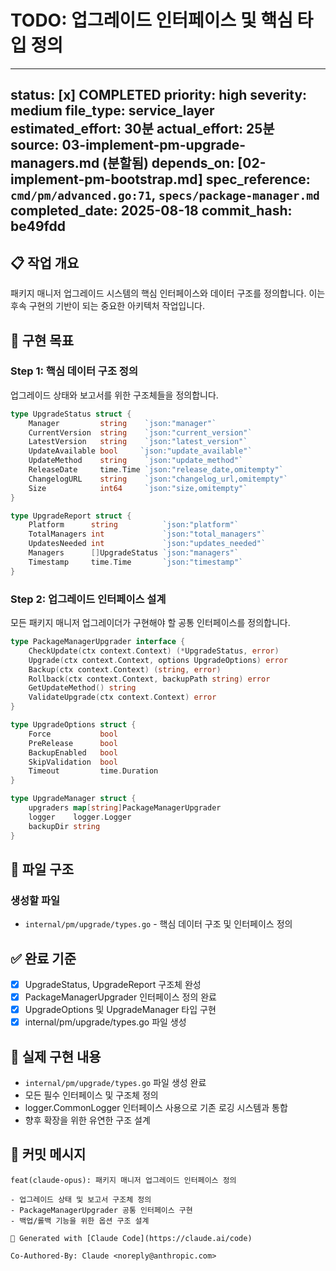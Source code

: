 # TODO: 업그레이드 인터페이스 및 핵심 타입 정의

---
status: [x] COMPLETED
priority: high
severity: medium
file_type: service_layer
estimated_effort: 30분
actual_effort: 25분
source: 03-implement-pm-upgrade-managers.md (분할됨)
depends_on: [02-implement-pm-bootstrap.md]
spec_reference: `cmd/pm/advanced.go:71`, `specs/package-manager.md`
completed_date: 2025-08-18
commit_hash: be49fdd
---

## 📋 작업 개요

패키지 매니저 업그레이드 시스템의 핵심 인터페이스와 데이터 구조를 정의합니다. 이는 후속 구현의 기반이 되는 중요한 아키텍처 작업입니다.

## 🎯 구현 목표

### Step 1: 핵심 데이터 구조 정의
업그레이드 상태와 보고서를 위한 구조체들을 정의합니다.

```go
type UpgradeStatus struct {
    Manager         string    `json:"manager"`
    CurrentVersion  string    `json:"current_version"`
    LatestVersion   string    `json:"latest_version"`
    UpdateAvailable bool     `json:"update_available"`
    UpdateMethod    string    `json:"update_method"`
    ReleaseDate     time.Time `json:"release_date,omitempty"`
    ChangelogURL    string    `json:"changelog_url,omitempty"`
    Size            int64     `json:"size,omitempty"`
}

type UpgradeReport struct {
    Platform      string          `json:"platform"`
    TotalManagers int             `json:"total_managers"`
    UpdatesNeeded int             `json:"updates_needed"`
    Managers      []UpgradeStatus `json:"managers"`
    Timestamp     time.Time       `json:"timestamp"`
}
```

### Step 2: 업그레이드 인터페이스 설계
모든 패키지 매니저 업그레이더가 구현해야 할 공통 인터페이스를 정의합니다.

```go
type PackageManagerUpgrader interface {
    CheckUpdate(ctx context.Context) (*UpgradeStatus, error)
    Upgrade(ctx context.Context, options UpgradeOptions) error
    Backup(ctx context.Context) (string, error)
    Rollback(ctx context.Context, backupPath string) error
    GetUpdateMethod() string
    ValidateUpgrade(ctx context.Context) error
}

type UpgradeOptions struct {
    Force           bool
    PreRelease      bool
    BackupEnabled   bool
    SkipValidation  bool
    Timeout         time.Duration
}

type UpgradeManager struct {
    upgraders map[string]PackageManagerUpgrader
    logger    logger.Logger
    backupDir string
}
```

## 📁 파일 구조

### 생성할 파일
- `internal/pm/upgrade/types.go` - 핵심 데이터 구조 및 인터페이스 정의

## ✅ 완료 기준

- [x] UpgradeStatus, UpgradeReport 구조체 완성
- [x] PackageManagerUpgrader 인터페이스 정의 완료
- [x] UpgradeOptions 및 UpgradeManager 타입 구현
- [x] internal/pm/upgrade/types.go 파일 생성

## 📝 실제 구현 내용

- `internal/pm/upgrade/types.go` 파일 생성 완료
- 모든 필수 인터페이스 및 구조체 정의
- logger.CommonLogger 인터페이스 사용으로 기존 로깅 시스템과 통합
- 향후 확장을 위한 유연한 구조 설계

## 🚀 커밋 메시지

```
feat(claude-opus): 패키지 매니저 업그레이드 인터페이스 정의

- 업그레이드 상태 및 보고서 구조체 정의
- PackageManagerUpgrader 공통 인터페이스 구현
- 백업/롤백 기능을 위한 옵션 구조 설계

🤖 Generated with [Claude Code](https://claude.ai/code)

Co-Authored-By: Claude <noreply@anthropic.com>
```
